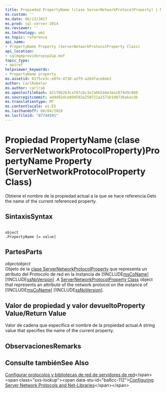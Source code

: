 ```yaml
---
title: Propiedad PropertyName (clase ServerNetworkProtocolProperty) | Microsoft Docs
ms.custom: ''
ms.date: 06/13/2017
ms.prod: sql-server-2014
ms.reviewer: ''
ms.technology: wmi
ms.topic: reference
api_name:
- PropertyName Property (ServerNetworkProtocolProperty Class)
api_location:
- sqlmgmproviderxpsp2up.mof
topic_type:
- apiref
helpviewer_keywords:
- PropertyName property
ms.assetid: 0175ce3c-e07e-4710-a2f9-a26dface6eb3
author: CarlRabeler
ms.author: carlrab
ms.openlocfilehash: 421f9b263ca797cbc3e7a0b544e3ea1074d9c880
ms.sourcegitcommit: ad4d92dce894592a259721a1571b1d8736abacdb
ms.translationtype: MT
ms.contentlocale: es-ES
ms.lasthandoff: 08/04/2020
ms.locfileid: "87744591"
---
```

# <a name="propertyname-property-servernetworkprotocolproperty-class"></a><span data-ttu-id="ba6cc-102">Propiedad PropertyName (clase ServerNetworkProtocolProperty)</span><span class="sxs-lookup"><span data-stu-id="ba6cc-102">PropertyName Property (ServerNetworkProtocolProperty Class)</span></span>
  <span data-ttu-id="ba6cc-103">Obtiene el nombre de la propiedad actual a la que se hace referencia.</span><span class="sxs-lookup"><span data-stu-id="ba6cc-103">Gets the name of the current referenced property.</span></span>  
  
## <a name="syntax"></a><span data-ttu-id="ba6cc-104">Sintaxis</span><span class="sxs-lookup"><span data-stu-id="ba6cc-104">Syntax</span></span>  
  
```  
  
object  
.PropertyName [= value]  
```  
  
## <a name="parts"></a><span data-ttu-id="ba6cc-105">Partes</span><span class="sxs-lookup"><span data-stu-id="ba6cc-105">Parts</span></span>  
 <span data-ttu-id="ba6cc-106">*object*</span><span class="sxs-lookup"><span data-stu-id="ba6cc-106">*object*</span></span>  
 <span data-ttu-id="ba6cc-107">Objeto de la [clase ServerNetworkProtocolProperty](servernetworkprotocolproperty-class.md) que representa un atributo del Protocolo de red en la instancia de [!INCLUDE[msCoName](../../../includes/msconame-md.md)] [!INCLUDE[ssNoVersion](../../../includes/ssnoversion-md.md)] .</span><span class="sxs-lookup"><span data-stu-id="ba6cc-107">A [ServerNetworkProtocolProperty Class](servernetworkprotocolproperty-class.md) object that represents an attribute of the network protocol on the instance of [!INCLUDE[msCoName](../../../includes/msconame-md.md)] [!INCLUDE[ssNoVersion](../../../includes/ssnoversion-md.md)].</span></span>  
  
## <a name="property-valuereturn-value"></a><span data-ttu-id="ba6cc-108">Valor de propiedad y valor devuelto</span><span class="sxs-lookup"><span data-stu-id="ba6cc-108">Property Value/Return Value</span></span>  
 <span data-ttu-id="ba6cc-109">Valor de cadena que especifica el nombre de la propiedad actual.</span><span class="sxs-lookup"><span data-stu-id="ba6cc-109">A string value that specifies the name of the current property.</span></span>  
  
## <a name="remarks"></a><span data-ttu-id="ba6cc-110">Observaciones</span><span class="sxs-lookup"><span data-stu-id="ba6cc-110">Remarks</span></span>  
  
## <a name="see-also"></a><span data-ttu-id="ba6cc-111">Consulte también</span><span class="sxs-lookup"><span data-stu-id="ba6cc-111">See Also</span></span>  
 <span data-ttu-id="ba6cc-112">[Configurar protocolos y bibliotecas de red de servidores de red](https://msdn.microsoft.com/library/ms177485\(v=sql.100\).aspx)</span><span class="sxs-lookup"><span data-stu-id="ba6cc-112">[Configuring Server Network Protocols and Net-Libraries](https://msdn.microsoft.com/library/ms177485\(v=sql.100\).aspx)</span></span>  
  
  
